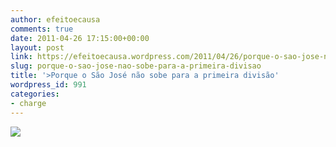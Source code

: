 ```yaml
---
author: efeitoecausa
comments: true
date: 2011-04-26 17:15:00+00:00
layout: post
link: https://efeitoecausa.wordpress.com/2011/04/26/porque-o-sao-jose-nao-sobe-para-a-primeira-divisao/
slug: porque-o-sao-jose-nao-sobe-para-a-primeira-divisao
title: '>Porque o São José não sobe para a primeira divisão'
wordpress_id: 991
categories:
- charge
---
```


>

[![](http://efeitoecausa.files.wordpress.com/2011/04/s25c325a3ojosetucano.jpg?w=300)](http://efeitoecausa.files.wordpress.com/2011/04/s25c325a3ojosetucano.jpg)
